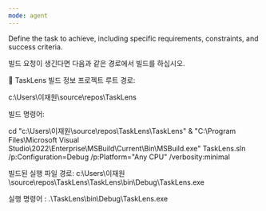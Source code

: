 ```yaml
---
mode: agent
---
```

Define the task to achieve, including specific requirements, constraints, and success criteria.

빌드 요청이 생긴다면 다음과 같은 경로에서 빌드를 하십시오.

📍 TaskLens 빌드 정보
프로젝트 루트 경로:

c:\Users\이재원\source\repos\TaskLens

빌드 명령어:

cd "c:\Users\이재원\source\repos\TaskLens\TaskLens"
& "C:\Program Files\Microsoft Visual Studio\2022\Enterprise\MSBuild\Current\Bin\MSBuild.exe" TaskLens.sln /p:Configuration=Debug /p:Platform="Any CPU" /verbosity:minimal

빌드된 실행 파일 경로:
c:\Users\이재원\source\repos\TaskLens\TaskLens\bin\Debug\TaskLens.exe

실행 명령어 :
.\TaskLens\bin\Debug\TaskLens.exe